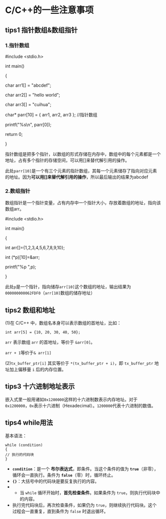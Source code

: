 
# C/C++的一些注意事项

## tips1 指针数组&数组指针

### 1.指针数组

#include <stdio.h>

int main()

{

char arr1[] = "abcdef";

char arr2[] = "hello world";

char arr3[] = "cuihua";

char* parr[10] = { arr1, arr2, arr3 }; //指针数组

printf("%s\n", parr[0]);

return 0;

}

指针数组是把多个指针，以数组的形式存储在内存中，数组中的每个元素都是一个地址，占有多个指针的存储空间，可以用[]来替代解引用的操作。

此处`parr[10]`是一个有三个元素的指针数组，其每一个元素储存了指向对应元素的地址。因为**可以用[]来替代解引用的操作**，所以最后输出的结果为abcdef

### 2.数组指针

数组指针是一个指针变量，占有内存中一个指针大小，存放着数组的地址，指向该数组arr。

  

#include <stdio.h>

int main()

{

int arr[]={1,2,3,4,5,6,7,8,9,10};

int (*p)[10]=&arr;

printf("%p ",p);

}

此处`p`是一个指针，指向储存`arr[10]`这个数组的地址，输出结果为`000000000062FDF0`（`arr[10]`数组的储存地址）

  

## tips2 数组和地址

(1)在 C/C++ 中，数组名本身可以表示数组的首地址，比如：

`int arr[5] = {10, 20, 30, 40, 50};`

`arr` 表示数组 `arr` 的首地址，等价于 `&arr[0]`。

`arr + 1`等价于`& arr[1]`

(2)`tx_buffer_ptr[i]` 其实等价于 `*(tx_buffer_ptr + i)`，即 `tx_buffer_ptr` 地址加上偏移量 `i` 后的内存位置。
 

## tips3 十六进制地址表示

嵌入式里一般用诸如`0x1200000`这样的十六进制数表示内存地址。对于`0x1200000`，`0x`表示十六进制（Hexadecimal）。`1200000`代表十六进制的数值。

## tips4 while用法
基本语法：

    while (condition) 
    {
    // 执行的代码块
    }
-   **`condition`**：是一个 **布尔表达式**，即条件。当这个条件的值为 **`true`**（非零），循环会一直执行。条件为 **`false`**（零）时，循环终止。
-   **`{}`**：大括号中的代码块是要反复执行的内容。
- -   当 `while` 循环开始时，**首先检查条件**。如果条件为 `true`，则执行代码块中的内容。
-   执行完代码块后，再次检查条件，如果仍为 `true`，则继续执行代码块。这个过程会一直重复，直到条件为 `false` 时退出循环。
